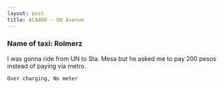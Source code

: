 ```yaml
---
layout: post
title: ACA486 - UN Avenue
---
```


### Name of taxi: Rolmerz

I was gonna ride from UN to Sta. Mesa but he asked me to pay 200 pesos instead of paying via metro.

```Over charging, No meter```
